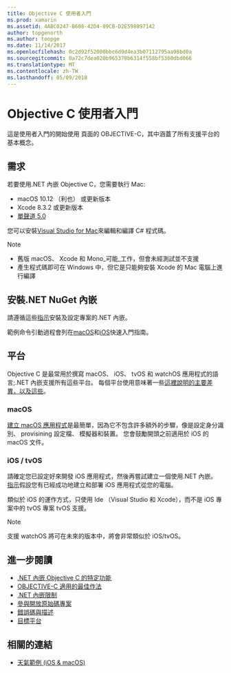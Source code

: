 ```yaml
---
title: Objective C 使用者入門
ms.prod: xamarin
ms.assetid: 4ABC0247-B608-42D4-89CB-D2E598097142
author: topgenorth
ms.author: toopge
ms.date: 11/14/2017
ms.openlocfilehash: 0c2d92f52000bbc6d9d4ea3b07112795aa98bd0a
ms.sourcegitcommit: 0a72c7dea020b965378b6314f558bf5360dbd066
ms.translationtype: MT
ms.contentlocale: zh-TW
ms.lasthandoff: 05/09/2018
---
```

# <a name="getting-started-with-objective-c"></a>Objective C 使用者入門

這是使用者入門的開始使用 頁面的 OBJECTIVE-C，其中涵蓋了所有支援平台的基本概念。

## <a name="requirements"></a>需求

若要使用.NET 內嵌 Objective C，您需要執行 Mac:

* macOS 10.12 （利也） 或更新版本
* Xcode 8.3.2 或更新版本
* [單聲道 5.0](http://www.mono-project.com/download/)

您可以安裝[Visual Studio for Mac](https://www.visualstudio.com/vs/visual-studio-mac/)來編輯和編譯 C# 程式碼。

> [!NOTE]
> * 舊版 macOS、 Xcode 和 Mono_可能_工作，但會未經測試並不支援
> * 產生程式碼即可在 Windows 中，但它是只能夠安裝 Xcode 的 Mac 電腦上進行編譯

## <a name="installing-net-embedding-from-nuget"></a>安裝.NET NuGet 內嵌

請遵循這些[指示](~/tools/dotnet-embedding/get-started/install/install.md)安裝及設定專案的.NET 內嵌。

範例命令引動過程會列在[macOS](~/tools/dotnet-embedding/get-started/objective-c/macos.md)和[iOS](~/tools/dotnet-embedding/get-started/objective-c/ios.md)快速入門指南。

## <a name="platforms"></a>平台

Objective C 是最常用於撰寫 macOS、 iOS、 tvOS 和 watchOS 應用程式的語言;.NET 內嵌支援所有這些平台。 每個平台使用意味著一些[這裡說明的主要差異，以及這些](~/tools/dotnet-embedding/objective-c/platforms.md)。

### <a name="macos"></a>macOS

[建立 macOS 應用程式](~/tools/dotnet-embedding/get-started/objective-c/macos.md)是最簡單，因為它不包含許多額外的步驟，像是設定身分識別、 provisining 設定檔、 模擬器和裝置。 您會鼓勵開頭之前適用於 iOS 的 macOS 文件。

### <a name="ios--tvos"></a>iOS / tvOS

請確定您已設定好來開發 iOS 應用程式，然後再嘗試建立一個使用.NET 內嵌。 [指示](~/tools/dotnet-embedding/get-started/objective-c/ios.md)假設您有已經成功地建立和部署 iOS 應用程式從您的電腦。

類似於 iOS 的運作方式，只使用 Ide （Visual Studio 和 Xcode），而不是 iOS 專案中的 tvOS 專案 tvOS 支援。

> [!NOTE]
> 支援 watchOS 將可在未來的版本中，將會非常類似於 iOS/tvOS。

## <a name="further-reading"></a>進一步閱讀

* [.NET 內嵌 Objective C 的特定功能](~/tools/dotnet-embedding/objective-c/index.md)
* [OBJECTIVE-C 適用的最佳作法](~/tools/dotnet-embedding/objective-c/best-practices.md)
* [.NET 內嵌限制](~/tools/dotnet-embedding/limitations.md)
* [參與開放原始碼專案](https://github.com/mono/Embeddinator-4000/blob/master/Contributing.md)
* [錯誤碼與描述](~/tools/dotnet-embedding/errors.md)
* [目標平台](~/tools/dotnet-embedding/objective-c/platforms.md)

## <a name="related-links"></a>相關的連結

- [天氣範例 (iOS & macOS)](https://github.com/jamesmontemagno/embeddinator-weather)
